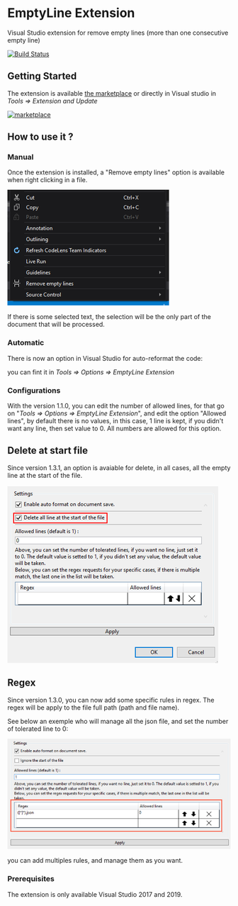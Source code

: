 # EmptyLine Extension

Visual Studio extension for remove empty lines (more than one consecutive empty line)

[![Build Status](https://my-biblipi.visualstudio.com/Plugins/_apis/build/status/EmptyLine%20Extension%20build?branchName=master)](https://my-biblipi.visualstudio.com/Plugins/_build/latest?definitionId=3&branchName=master)

## Getting Started

The extension is available [the marketplace](https://marketplace.visualstudio.com/items?itemName=Mybiblipi.EmptyLineExtention) or directly in Visual studio in *Tools => Extension and Update*

[![marketplace](https://img.shields.io/static/v1?label=Marketplace&message=1.3.2&color=green)](https://marketplace.visualstudio.com/items?itemName=Mybiblipi.EmptyLineExtention)

## How to use it ?

### Manual

Once the extension is installed, a "Remove empty lines" option is available when right clicking in a file.

![Image](/images/readMe_Option_01.png)

If there is some selected text, the selection will be the only part of the document that will be processed.

### Automatic

There is now an option in Visual Studio for auto-reformat the code:

you can fint it in *Tools => Options => EmptyLine Extension*

### Configurations

With the version 1.1.0, you can edit the number of allowed lines, for that go on "*Tools => Options => EmptyLine Extension*", and edit the option "Allowed lines", by default there is no values, in this case, 1 line is kept, if you didn't want any line, then set value to 0. All numbers are allowed for this option.

## Delete at start file

Since version 1.3.1, an option is avaiable for delete, in all cases, all the empty line at the start of the file.

![Image](/images/readMe_Settings_02.png)

## Regex

Since version 1.3.0, you can now add some specific rules in regex. The regex will be apply to the file full path (path and file name).

See below an exemple who will manage all the json file, and set the number of tolerated line to 0:

![Image](/images/readMe_Settings_01.png)

you can add multiples rules, and manage them as you want.

### Prerequisites

The extension is only available Visual Studio 2017 and 2019.
